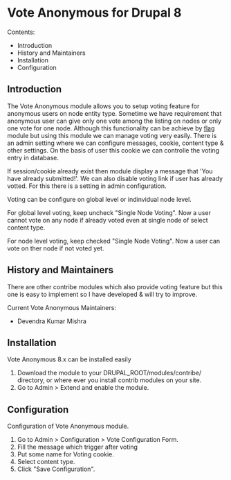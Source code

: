Vote Anonymous for Drupal 8
=================

Contents:
 * Introduction
 * History and Maintainers
 * Installation
 * Configuration

Introduction
------------

The Vote Anonymous module allows you to setup voting feature for anonymous users on
node entity type. Sometime we have requirement that anonymous user can give only one vote among the listing on nodes or only one vote for one node. Although this functionality can be achieve by <a href="https://www.drupal.org/project/flag">flag</a> module but using this module we can manage voting very easily. There is an admin setting where we can configure messages, cookie, content type & other settings. On the basis of user this cookie we can controlle the voting entry in database.

If session/cookie already exist then module display a message that 'You have already submitted!'. We can also disable voting link if user has already votted. For this there is a setting in admin configuration.

Voting can be configure on global level or indinvidual node level. 

For global level voting, keep uncheck "Single Node Voting". Now a user cannot vote on any node if already voted even at single node of select content type.

For node level voting, keep checked "Single Node Voting". Now a user can vote on ther node if not voted yet.

History and Maintainers
-----------------------

There are other contribe modules which also provide voting feature but this one is easy to implement so I have developed & will try to improve.

Current Vote Anonymous Maintainers:
 * Devendra Kumar Mishra

Installation
------------

Vote Anonymous 8.x can be installed easily

1. Download the module to your DRUPAL_ROOT/modules/contribe/ directory, or where ever you
install contrib modules on your site.
2. Go to Admin > Extend and enable the module.

Configuration
-------------

Configuration of Vote Anonymous module.

1. Go to Admin > Configuration > Vote Configuration Form.
2. Fill the message which trigger after voting
3. Put some name for Voting cookie.
4. Select content type.
5. Click "Save Configuration".
